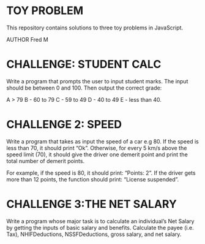 TOY PROBLEM
========
This repository contains solutions to three toy problems in JavaScript.

AUTHOR
Fred M


CHALLENGE: STUDENT CALC
=====================
Write a program that prompts the user to input student marks. The input should be between 0 and 100. Then output the correct grade:

A > 79
B - 60 to 79
C - 59 to 49
D - 40 to 49
E - less than 40.

CHALLENGE 2: SPEED
=================
Write a program that takes as input the speed of a car e.g 80. If the speed is less than 70, it should print “Ok”. Otherwise, for every 5 km/s above the speed limit (70), it should give the driver one demerit point and print the total number of demerit points.

For example, if the speed is 80, it should print: “Points: 2”. If the driver gets more than 12 points, the function should print: “License suspended”.

CHALLENGE 3:THE NET SALARY
======================
Write a program whose major task is to calculate an individual’s Net Salary by getting the inputs of basic salary and benefits. Calculate the payee (i.e. Tax), NHIFDeductions, NSSFDeductions, gross salary, and net salary.
